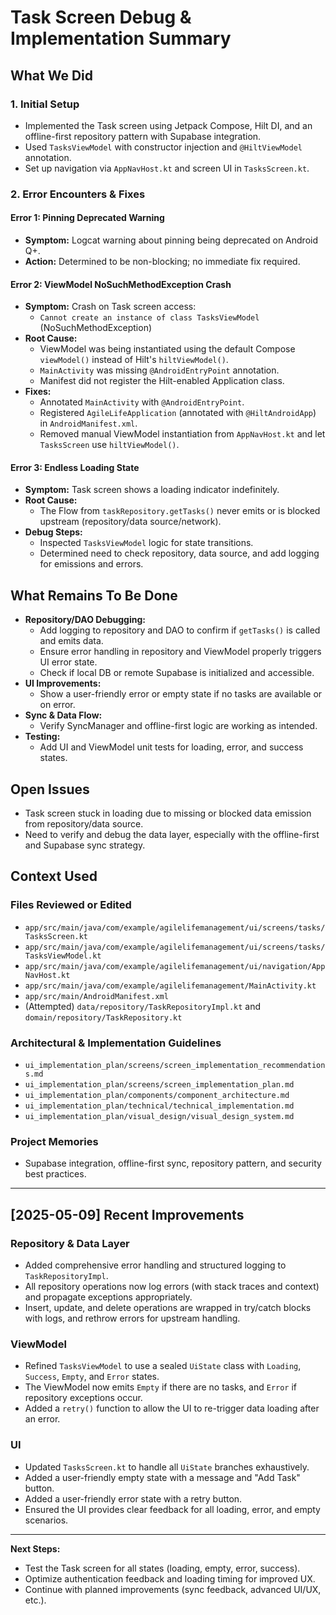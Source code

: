 # Task Screen Debug & Implementation Summary

## What We Did

### 1. Initial Setup
- Implemented the Task screen using Jetpack Compose, Hilt DI, and an offline-first repository pattern with Supabase integration.
- Used `TasksViewModel` with constructor injection and `@HiltViewModel` annotation.
- Set up navigation via `AppNavHost.kt` and screen UI in `TasksScreen.kt`.

### 2. Error Encounters & Fixes

#### **Error 1: Pinning Deprecated Warning**
- **Symptom:** Logcat warning about pinning being deprecated on Android Q+.
- **Action:** Determined to be non-blocking; no immediate fix required.

#### **Error 2: ViewModel NoSuchMethodException Crash**
- **Symptom:** Crash on Task screen access:
  - `Cannot create an instance of class TasksViewModel` (NoSuchMethodException)
- **Root Cause:**
  - ViewModel was being instantiated using the default Compose `viewModel()` instead of Hilt's `hiltViewModel()`.
  - `MainActivity` was missing `@AndroidEntryPoint` annotation.
  - Manifest did not register the Hilt-enabled Application class.
- **Fixes:**
  - Annotated `MainActivity` with `@AndroidEntryPoint`.
  - Registered `AgileLifeApplication` (annotated with `@HiltAndroidApp`) in `AndroidManifest.xml`.
  - Removed manual ViewModel instantiation from `AppNavHost.kt` and let `TasksScreen` use `hiltViewModel()`.

#### **Error 3: Endless Loading State**
- **Symptom:** Task screen shows a loading indicator indefinitely.
- **Root Cause:**
  - The Flow from `taskRepository.getTasks()` never emits or is blocked upstream (repository/data source/network).
- **Debug Steps:**
  - Inspected `TasksViewModel` logic for state transitions.
  - Determined need to check repository, data source, and add logging for emissions and errors.

## What Remains To Be Done

- **Repository/DAO Debugging:**
  - Add logging to repository and DAO to confirm if `getTasks()` is called and emits data.
  - Ensure error handling in repository and ViewModel properly triggers UI error state.
  - Check if local DB or remote Supabase is initialized and accessible.
- **UI Improvements:**
  - Show a user-friendly error or empty state if no tasks are available or on error.
- **Sync & Data Flow:**
  - Verify SyncManager and offline-first logic are working as intended.
- **Testing:**
  - Add UI and ViewModel unit tests for loading, error, and success states.

## Open Issues

- Task screen stuck in loading due to missing or blocked data emission from repository/data source.
- Need to verify and debug the data layer, especially with the offline-first and Supabase sync strategy.

## Context Used

### Files Reviewed or Edited
- `app/src/main/java/com/example/agilelifemanagement/ui/screens/tasks/TasksScreen.kt`
- `app/src/main/java/com/example/agilelifemanagement/ui/screens/tasks/TasksViewModel.kt`
- `app/src/main/java/com/example/agilelifemanagement/ui/navigation/AppNavHost.kt`
- `app/src/main/java/com/example/agilelifemanagement/MainActivity.kt`
- `app/src/main/AndroidManifest.xml`
- (Attempted) `data/repository/TaskRepositoryImpl.kt` and `domain/repository/TaskRepository.kt`

### Architectural & Implementation Guidelines
- `ui_implementation_plan/screens/screen_implementation_recommendations.md`
- `ui_implementation_plan/screens/screen_implementation_plan.md`
- `ui_implementation_plan/components/component_architecture.md`
- `ui_implementation_plan/technical/technical_implementation.md`
- `ui_implementation_plan/visual_design/visual_design_system.md`

### Project Memories
- Supabase integration, offline-first sync, repository pattern, and security best practices.

---

## [2025-05-09] Recent Improvements

### Repository & Data Layer
- Added comprehensive error handling and structured logging to `TaskRepositoryImpl`.
- All repository operations now log errors (with stack traces and context) and propagate exceptions appropriately.
- Insert, update, and delete operations are wrapped in try/catch blocks with logs, and rethrow errors for upstream handling.

### ViewModel
- Refined `TasksViewModel` to use a sealed `UiState` class with `Loading`, `Success`, `Empty`, and `Error` states.
- The ViewModel now emits `Empty` if there are no tasks, and `Error` if repository exceptions occur.
- Added a `retry()` function to allow the UI to re-trigger data loading after an error.

### UI
- Updated `TasksScreen.kt` to handle all `UiState` branches exhaustively.
- Added a user-friendly empty state with a message and "Add Task" button.
- Added a user-friendly error state with a retry button.
- Ensured the UI provides clear feedback for all loading, error, and empty scenarios.

---

**Next Steps:**
- Test the Task screen for all states (loading, empty, error, success).
- Optimize authentication feedback and loading timing for improved UX.
- Continue with planned improvements (sync feedback, advanced UI/UX, etc.).
